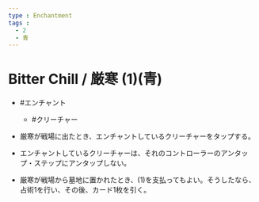```yaml
---
type : Enchantment
tags : 
  - 2
  - 青
---
```

# Bitter Chill / 厳寒 (1)(青)

* #エンチャント
  * #クリーチャー

* 厳寒が戦場に出たとき、エンチャントしているクリーチャーをタップする。
* エンチャントしているクリーチャーは、それのコントローラーのアンタップ・ステップにアンタップしない。
* 厳寒が戦場から墓地に置かれたとき、(1)を支払ってもよい。そうしたなら、占術1を行い、その後、カード1枚を引く。 


